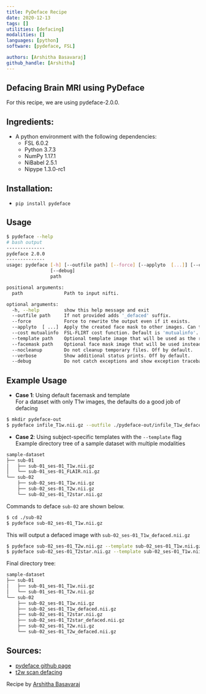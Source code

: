 ```yaml
---
title: PyDeface Recipe
date: 2020-12-13
tags: []
utilities: [defacing]
modalities: []
languages: [python]
software: [pydeface, FSL]

authors: [Arshitha Basavaraj]
github_handle: [Arshitha]
---
```


## Defacing Brain MRI using PyDeface 

For this recipe, we are using pydeface-2.0.0. 

## Ingredients: 
- A python environment with the following dependencies: 
  - FSL 6.0.2
  - Python 3.7.3
  - NumPy 1.17.1
  - NiBabel 2.5.1
  - Nipype 1.3.0-rc1

## Installation: 
- `pip install pydeface`

## Usage 
```bash
$ pydeface --help
# bash output
--------------
pydeface 2.0.0
--------------
usage: pydeface [-h] [--outfile path] [--force] [--applyto  [...]] [--cost mutualinfo] [--template path] [--facemask path] [--nocleanup] [--verbose]
                [--debug]
                path

positional arguments:
  path               Path to input nifti.

optional arguments:
  -h, --help         show this help message and exit
  --outfile path     If not provided adds '_defaced' suffix.
  --force            Force to rewrite the output even if it exists.
  --applyto  [ ...]  Apply the created face mask to other images. Can take multiple arguments.
  --cost mutualinfo  FSL-FLIRT cost function. Default is 'mutualinfo'.
  --template path    Optional template image that will be used as the registration target instead of the default.
  --facemask path    Optional face mask image that will be used instead of the default.
  --nocleanup        Do not cleanup temporary files. Off by default.
  --verbose          Show additional status prints. Off by default.
  --debug            Do not catch exceptions and show exception traceback (Drop into pdb debugger).
```

## Example Usage
- **Case 1**: Using default facemask and template  
	For a dataset with only T1w images, the defaults do a good job of defacing
```bash
$ mkdir pydeface-out
$ pydeface infile_T1w.nii.gz --outfile ./pydeface-out/infile_T1w_defaced.nii.gz
```
- **Case 2**: Using subject-specific templates with the `--template` flag 
Example directory tree of a sample dataset with multiple modalities
```bash
sample-dataset
├── sub-01
│   ├── sub-01_ses-01_T1w.nii.gz
│   └── sub-01_ses-01_FLAIR.nii.gz
└── sub-02
    ├── sub-02_ses-01_T1w.nii.gz
    ├── sub-02_ses-01_T2w.nii.gz
    └── sub-02_ses-01_T2star.nii.gz
```

Commands to deface `sub-02` are shown below. 

```bash
$ cd ./sub-02
$ pydeface sub-02_ses-01_T1w.nii.gz
``` 
This will output a defaced image with `sub-02_ses-01_T1w_defaced.nii.gz`

```bash
$ pydeface sub-02_ses-01_T2w.nii.gz --template sub-02_ses-01_T1w.nii.gz 
$ pydeface sub-02_ses-01_T2star.nii.gz --template sub-02_ses-01_T1w.nii.gz  
```

Final directory tree:
```bash
sample-dataset
├── sub-01
│   ├── sub-01_ses-01_T1w.nii.gz
│   └── sub-01_ses-01_T2w.nii.gz
└── sub-02
    ├── sub-02_ses-01_T1w.nii.gz
    ├── sub-02_ses-01_T1w_defaced.nii.gz
    ├── sub-02_ses-01_T2star.nii.gz
    ├── sub-02_ses-01_T2star_defaced.nii.gz
    ├── sub-02_ses-01_T2w.nii.gz
    └── sub-02_ses-01_T2w_defaced.nii.gz
```

## Sources: 
- [pydeface github page](https://github.com/poldracklab/pydeface)
- [t2w scan defacing](https://github.com/poldracklab/pydeface/issues/20#issue-300281118)

Recipe by [Arshitha Basavaraj](https://github.com/Arshitha)

